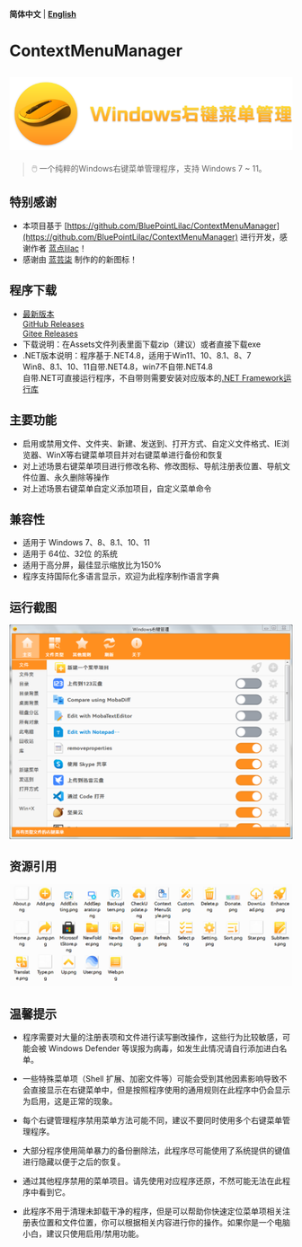 **简体中文** | **[English](README-en.md)**

# ContextMenuManager
![](Logo/Logo.png)
------
> 🖱️ 一个纯粹的Windows右键菜单管理程序，支持 Windows 7 ~ 11。

## 特别感谢
* 本项目基于 [https://github.com/BluePointLilac/ContextMenuManager](https://github.com/BluePointLilac/ContextMenuManager) 进行开发，感谢作者 [蓝点lilac](https://github.com/BluePointLilac)！
* 感谢由 [蓝芸柒](https://github.com/LanYunSeven) 制作的的新图标！

## 程序下载
* [最新版本][Latest]<br>
  [GitHub Releases][GitHub Releases]<br>
  [Gitee Releases][Gitee Releases]<br>
* 下载说明：在Assets文件列表里面下载zip（建议）或者直接下载exe
* .NET版本说明：程序基于.NET4.8，适用于Win11、10、8.1、8、7<br>
  Win8、8.1、10、11自带.NET4.8，win7不自带.NET4.8<br>
  自带.NET可直接运行程序，不自带则需要安装对应版本的[.NET Framework运行库]

## 主要功能
* 启用或禁用文件、文件夹、新建、发送到、打开方式、自定义文件格式、IE浏览器、WinX等右键菜单项目并对右键菜单进行备份和恢复
* 对上述场景右键菜单项目进行修改名称、修改图标、导航注册表位置、导航文件位置、永久删除等操作
* 对上述场景右键菜单自定义添加项目，自定义菜单命令

## 兼容性
* 适用于 Windows 7、8、8.1、10、11
* 适用于 64位、32位 的系统
* 适用于高分屏，最佳显示缩放比为150%
* 程序支持国际化多语言显示，欢迎为此程序制作语言字典

## 运行截图
![](Screenshot/Screenshot.png)

## 资源引用
![](Screenshot/AppImage.png)

## 温馨提示
* 程序需要对大量的注册表项和文件进行读写删改操作，这些行为比较敏感，可能会被 Windows Defender 等误报为病毒，如发生此情况请自行添加进白名单。

* 一些特殊菜单项（Shell 扩展、加密文件等）可能会受到其他因素影响导致不会直接显示在右键菜单中，但是按照程序使用的通用规则在此程序中仍会显示为启用，这是正常的现象。

* 每个右键管理程序禁用菜单方法可能不同，建议不要同时使用多个右键菜单管理程序。

* 大部分程序使用简单暴力的备份删除法，此程序尽可能使用了系统提供的键值进行隐藏以便于之后的恢复。

* 通过其他程序禁用的菜单项目。请先使用对应程序还原，不然可能无法在此程序中看到它。

* 此程序不用于清理未卸载干净的程序，但是可以帮助你快速定位菜单项相关注册表位置和文件位置，你可以根据相关内容进行你的操作。如果你是一个电脑小白，建议只使用启用/禁用功能。

  [Latest]: https://github.com/Jack251970/ContextMenuManager/releases/latest
  [GitHub Releases]: https://github.com/Jack251970/ContextMenuManager/releases
  [Gitee Releases]: https://gitee.com/Jack251970/ContextMenuManager/releases
  [.NET Framework运行库]: https://dotnet.microsoft.com/zh-cn/download/dotnet-framework/net48